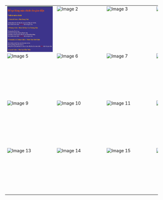 <table>
  <tr>
    <td><img src="images/1.png" alt="Image 1" width="150" height="150" style="display:block; margin:auto;"></td>
    <td><img src="images/img2.png" alt="Image 2" width="150" height="150" style="display:block; margin:auto;"></td>
    <td><img src="images/img3.png" alt="Image 3" width="150" height="150" style="display:block; margin:auto;"></td>
    <td><img src="images/img4.png" alt="Image 4" width="150" height="150" style="display:block; margin:auto;"></td>
  </tr>
  <tr>
    <td><img src="images/img5.png" alt="Image 5" width="150" height="150" style="display:block; margin:auto;"></td>
    <td><img src="images/img6.png" alt="Image 6" width="150" height="150" style="display:block; margin:auto;"></td>
    <td><img src="images/img7.png" alt="Image 7" width="150" height="150" style="display:block; margin:auto;"></td>
    <td><img src="images/img8.png" alt="Image 8" width="150" height="150" style="display:block; margin:auto;"></td>
  </tr>
  <tr>
    <td><img src="images/img9.png" alt="Image 9" width="150" height="150" style="display:block; margin:auto;"></td>
    <td><img src="images/img10.png" alt="Image 10" width="150" height="150" style="display:block; margin:auto;"></td>
    <td><img src="images/img11.png" alt="Image 11" width="150" height="150" style="display:block; margin:auto;"></td>
    <td><img src="images/img12.png" alt="Image 12" width="150" height="150" style="display:block; margin:auto;"></td>
  </tr>
  <tr>
    <td><img src="images/img13.png" alt="Image 13" width="150" height="150" style="display:block; margin:auto;"></td>
    <td><img src="images/img14.png" alt="Image 14" width="150" height="150" style="display:block; margin:auto;"></td>
    <td><img src="images/img15.png" alt="Image 15" width="150" height="150" style="display:block; margin:auto;"></td>
    <td><img src="images/img16.png" alt="Image 16" width="150" height="150" style="display:block; margin:auto;"></td>
  </tr>
</table>
